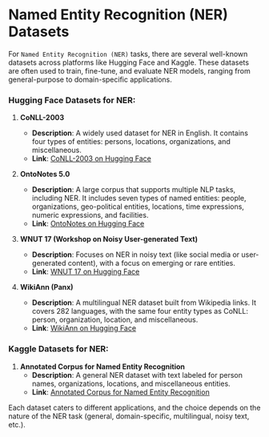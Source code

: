# Named Entity Recognition (NER) Datasets

For `Named Entity Recognition (NER)` tasks, there are several well-known datasets 
across platforms like Hugging Face and Kaggle. 
These datasets are often used to train, fine-tune, and evaluate NER models, 
ranging from general-purpose to domain-specific applications.

### Hugging Face Datasets for NER:
1. **CoNLL-2003**
   - **Description**: A widely used dataset for NER in English. It contains four types of entities: persons, locations, organizations, and miscellaneous.
   - **Link**: [CoNLL-2003 on Hugging Face](https://huggingface.co/datasets/conll2003)
   
2. **OntoNotes 5.0**
   - **Description**: A large corpus that supports multiple NLP tasks, including NER. It includes seven types of named entities: people, organizations, geo-political entities, locations, time expressions, numeric expressions, and facilities.
   - **Link**: [OntoNotes on Hugging Face](https://huggingface.co/flair/ner-english-ontonotes-fast)

3. **WNUT 17 (Workshop on Noisy User-generated Text)**
   - **Description**: Focuses on NER in noisy text (like social media or user-generated content), with a focus on emerging or rare entities.
   - **Link**: [WNUT 17 on Hugging Face](https://huggingface.co/datasets/wnut_17)

4. **WikiAnn (Panx)**
   - **Description**: A multilingual NER dataset built from Wikipedia links. It covers 282 languages, with the same four entity types as CoNLL: person, organization, location, and miscellaneous.
   - **Link**: [WikiAnn on Hugging Face](https://huggingface.co/datasets/wikiann)

### Kaggle Datasets for NER:
1. **Annotated Corpus for Named Entity Recognition**
   - **Description**: A general NER dataset with text labeled for person names, organizations, locations, and miscellaneous entities.
   - **Link**: [Annotated Corpus for Named Entity Recognition](https://www.kaggle.com/abhinavwalia95/entity-annotated-corpus)

Each dataset caters to different applications, and the choice depends on the nature of the NER task (general, domain-specific, multilingual, noisy text, etc.).